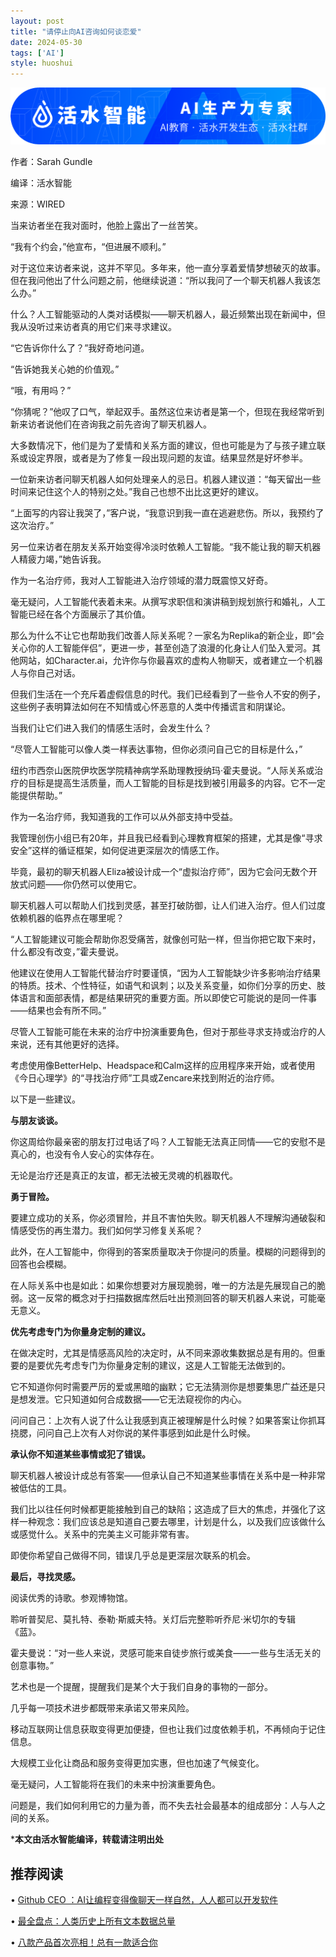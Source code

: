 ```yaml
---
layout: post
title: "请停止向AI咨询如何谈恋爱"
date: 2024-05-30
tags: ['AI']
style: huoshui
---
```


![](/assets/images/680ebec20d0a4f4db71ae1474b2b0903.png)

作者：Sarah Gundle

编译：活水智能

来源：WIRED

当来访者坐在我对面时，他脸上露出了一丝苦笑。

“我有个约会，”他宣布，“但进展不顺利。”

对于这位来访者来说，这并不罕见。多年来，他一直分享着爱情梦想破灭的故事。但在我问他出了什么问题之前，他继续说道：“所以我问了一个聊天机器人我该怎么办。”

什么？人工智能驱动的人类对话模拟——聊天机器人，最近频繁出现在新闻中，但我从没听过来访者真的用它们来寻求建议。

“它告诉你什么了？”我好奇地问道。

“告诉她我关心她的价值观。”

“哦，有用吗？”

“你猜呢？”他叹了口气，举起双手。虽然这位来访者是第一个，但现在我经常听到新来访者说他们在咨询我之前先咨询了聊天机器人。

大多数情况下，他们是为了爱情和关系方面的建议，但也可能是为了与孩子建立联系或设定界限，或者是为了修复一段出现问题的友谊。结果显然是好坏参半。

一位新来访者问聊天机器人如何处理亲人的忌日。机器人建议道：“每天留出一些时间来记住这个人的特别之处。”我自己也想不出比这更好的建议。

“上面写的内容让我哭了，”客户说，“我意识到我一直在逃避悲伤。所以，我预约了这次治疗。”

另一位来访者在朋友关系开始变得冷淡时依赖人工智能。“我不能让我的聊天机器人精疲力竭，”她告诉我。

作为一名治疗师，我对人工智能进入治疗领域的潜力既震惊又好奇。

毫无疑问，人工智能代表着未来。从撰写求职信和演讲稿到规划旅行和婚礼，人工智能已经在各个方面展示了其价值。

那么为什么不让它也帮助我们改善人际关系呢？一家名为Replika的新企业，即“会关心你的人工智能伴侣”，更进一步，甚至创造了浪漫的化身让人们坠入爱河。其他网站，如Character.ai，允许你与你最喜欢的虚构人物聊天，或者建立一个机器人与你自己对话。

但我们生活在一个充斥着虚假信息的时代。我们已经看到了一些令人不安的例子，这些例子表明算法如何在不知情或心怀恶意的人类中传播谎言和阴谋论。

当我们让它们进入我们的情感生活时，会发生什么？

“尽管人工智能可以像人类一样表达事物，但你必须问自己它的目标是什么，”

纽约市西奈山医院伊坎医学院精神病学系助理教授纳玛·霍夫曼说。“人际关系或治疗的目标是提高生活质量，而人工智能的目标是找到被引用最多的内容。它不一定能提供帮助。”

作为一名治疗师，我知道我的工作可以从外部支持中受益。

我管理创伤小组已有20年，并且我已经看到心理教育框架的搭建，尤其是像“寻求安全”这样的循证框架，如何促进更深层次的情感工作。

毕竟，最初的聊天机器人Eliza被设计成一个“虚拟治疗师”，因为它会问无数个开放式问题——你仍然可以使用它。

聊天机器人可以帮助人们找到灵感，甚至打破防御，让人们进入治疗。但人们过度依赖机器的临界点在哪里呢？

“人工智能建议可能会帮助你忍受痛苦，就像创可贴一样，但当你把它取下来时，什么都没有改变，”霍夫曼说。

他建议在使用人工智能代替治疗时要谨慎，“因为人工智能缺少许多影响治疗结果的特质。技术、个性特征，如语气和讽刺；以及关系变量，如你们分享的历史、肢体语言和面部表情，都是结果研究的重要方面。所以即使它可能说的是同一件事——结果也会有所不同。”

尽管人工智能可能在未来的治疗中扮演重要角色，但对于那些寻求支持或治疗的人来说，还有其他更好的选择。

考虑使用像BetterHelp、Headspace和Calm这样的应用程序来开始，或者使用《今日心理学》的“寻找治疗师”工具或Zencare来找到附近的治疗师。

以下是一些建议。

**与朋友谈谈。**

你这周给你最亲密的朋友打过电话了吗？人工智能无法真正同情——它的安慰不是真心的，也没有令人安心的实体存在。

无论是治疗还是真正的友谊，都无法被无灵魂的机器取代。

**勇于冒险。**

要建立成功的关系，你必须冒险，并且不害怕失败。聊天机器人不理解沟通破裂和情感受伤的再生潜力。我们如何学习修复关系呢？

此外，在人工智能中，你得到的答案质量取决于你提问的质量。模糊的问题得到的回答也会模糊。

在人际关系中也是如此：如果你想要对方展现脆弱，唯一的方法是先展现自己的脆弱。这一反常的概念对于扫描数据库然后吐出预测回答的聊天机器人来说，可能毫无意义。

**优先考虑专门为你量身定制的建议。**

在做决定时，尤其是情感高风险的决定时，从不同来源收集数据总是有用的。但重要的是要优先考虑专门为你量身定制的建议，这是人工智能无法做到的。

它不知道你何时需要严厉的爱或黑暗的幽默；它无法猜测你是想要集思广益还是只是想发泄。它只知道如何合成数据——它无法窥视你的内心。

问问自己：上次有人说了什么让我感到真正被理解是什么时候？如果答案让你抓耳挠腮，问问自己上次有人对你说的某件事感到如此是什么时候。

**承认你不知道某些事情或犯了错误。**

聊天机器人被设计成总有答案——但承认自己不知道某些事情在关系中是一种非常被低估的工具。

我们比以往任何时候都更能接触到自己的缺陷；这造成了巨大的焦虑，并强化了这样一种观念：我们应该总是知道自己要去哪里，计划是什么，以及我们应该做什么或感觉什么。关系中的完美主义可能非常有害。

即使你希望自己做得不同，错误几乎总是更深层次联系的机会。

**最后，寻找灵感。**

阅读优秀的诗歌。参观博物馆。

聆听普契尼、莫扎特、泰勒·斯威夫特。关灯后完整聆听乔尼·米切尔的专辑《蓝》。

霍夫曼说：“对一些人来说，灵感可能来自徒步旅行或美食——一些与生活无关的创意事物。”

艺术也是一个提醒，提醒我们是某个大于我们自身的事物的一部分。

几乎每一项技术进步都既带来承诺又带来风险。

移动互联网让信息获取变得更加便捷，但也让我们过度依赖手机，不再倾向于记住信息。

大规模工业化让商品和服务变得更加实惠，但也加速了气候变化。

毫无疑问，人工智能将在我们的未来中扮演重要角色。

问题是，我们如何利用它的力量为善，而不失去社会最基本的组成部分：人与人之间的关系。

***本文由活水智能编译，转载请注明出处**  



## 推荐阅读

  • [Github CEO ：AI让编程变得像聊天一样自然，人人都可以开发软件](http://mp.weixin.qq.com/s?__biz=Mzk0OTY0NzM1Ng==&mid=2247485697&idx=1&sn=02eb9ac6dde225ac0916f80504a5e97c&chksm=c3546b92f423e284adf28c1b683bce445c9d16bdd1643d93c526ab42bba4b66b959a0d42c8aa&scene=21#wechat_redirect)

  • [最全盘点：人类历史上所有文本数据总量](http://mp.weixin.qq.com/s?__biz=Mzk0OTY0NzM1Ng==&mid=2247485448&idx=1&sn=149c4683bd8d1d2f75b444b900503823&chksm=c3546a9bf423e38dcb031eabe5d3f9002714ac13eb29d741b47d3aecde4ae3a0a88a9ce8232e&scene=21#wechat_redirect)

  • [八款产品首次亮相！总有一款适合你](http://mp.weixin.qq.com/s?__biz=Mzk0OTY0NzM1Ng==&mid=2247484890&idx=1&sn=d5b5c9e561ecc4b291b8bfb69dbfb02c&chksm=c3546749f423ee5ff1018e11939c2361a5f4ab0e7b1f3bc9789db9a11a2661d381c55367eddb&scene=21#wechat_redirect)

